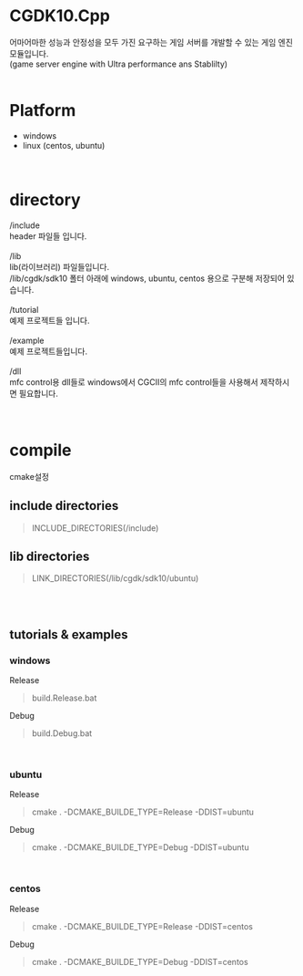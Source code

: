 # CGDK10.Cpp
어마어마한 성능과 안정성을 모두 가진 요구하는 게임 서버를 개발할 수 있는 게임 엔진 모듈입니다.<br/>
(game server engine with Ultra performance ans Stablilty)<br/>
<br/>

# Platform
 - windows<br/>
 - linux (centos, ubuntu)<br/>
<br/>

# directory
/include<br/>
header 파일들 입니다.<br/>
<br/>
/lib<br/>
lib(라이브러리) 파일들입니다. <br/>
/lib/cgdk/sdk10 폴터 아래에 windows, ubuntu, centos 용으로 구분해 저장되어 있습니다.<br/>
<br/>
/tutorial<br/>
예제 프로젝트들 입니다.<br/>
<br/>
/example<br/>
예제 프로젝트들입니다.<br/>
<br/>
/dll<br/>
mfc control용 dll들로 windows에서 CGCII의 mfc control들을 사용해서 제작하시면 필요합니다.<br/>
<br/>
<br/>



# compile

cmake설정

## include directories
>   INCLUDE_DIRECTORIES(<CGDK10 folder>/include)

## lib directories
>   LINK_DIRECTORIES(<CGDK10 folder>/lib/cgdk/sdk10/ubuntu)

<br/>
<br/>

## tutorials & examples 
### windows
Release<br/>
> build.Release.bat<br/>

Debug<br/>
> build.Debug.bat
<br/>

### ubuntu
Release<br/>
> cmake . -DCMAKE_BUILDE_TYPE=Release -DDIST=ubuntu<br/>

Debug<br/>
> cmake . -DCMAKE_BUILDE_TYPE=Debug -DDIST=ubuntu<br/>

<br/>

### centos
Release<br/>
>cmake . -DCMAKE_BUILDE_TYPE=Release -DDIST=centos<br/>

Debug<br/>
>cmake . -DCMAKE_BUILDE_TYPE=Debug -DDIST=centos<br/>
